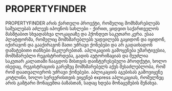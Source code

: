 # PROPERTYFINDER

PROPERTYFINDER არის ქართული პროექტი, რომელიც მომხმარებლებს საშუალებას აძლევს იპოვნოს სახლები - ქირით, ყიდვით საქართველოს მასშტაბით სხვადასხვა ლოკაციაზე და ჰქონდეთ საკუთარი კერა.
ესაა პლატფორმა, რომელიც მომხმარებლებს უადვილებს გაყიდონ და იყიდონ, იქირავონ და გააქირავონ მათი უძრავი ქონებები და არ გადაიხადონ დამატებითი თანხები მაკლერებთან.
აპლიკაციის გამოყენება უმარტივესია, მომხმარებლი რეგისტრირდება, გადის აუტორიზაციას და შეუძლია საკუთარ კალათაში ჩააგდოს მისთვის დაინტერესებული პროდქუტი, ხოლო ისედაც, 
რეგისტრაციის გარეშეც მომხმარებელს აქვს შესაძლებლობა, რომ რომ დაათვალიეროს უძრავი ქონებები.
აპლიკაციის აგებისას გამოვიყენე კოტლინი, ხოლო სერვერისთვის ვიყენებ express აპლიკაციას, რომელზეც არის გამტარი მონაცემთა ბაზასთან, სადაც ხდება მონაცემების შენახვა.
